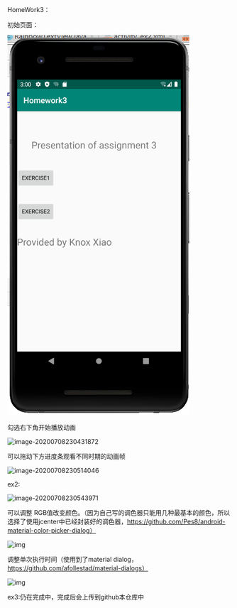 HomeWork3：

初始页面：

![image-20200708231221290](readme.assets/image-20200708231221290.png)

勾选右下角开始播放动画

![image-20200708230431872](C:\Users\Administrator\Desktop\hw3admit\readme.assets\image-20200708230431872.png)

可以拖动下方进度条观看不同时期的动画帧



![image-20200708230514046](C:\Users\Administrator\Desktop\hw3admit\readme.assets\image-20200708230514046.png)



ex2:

![image-20200708230543971](C:\Users\Administrator\Desktop\hw3admit\readme.assets\image-20200708230543971.png)

可以调整 RGB值改变颜色。（因为自己写的调色器只能用几种最基本的颜色，所以选择了使用jcenter中已经封装好的调色器，https://github.com/Pes8/android-material-color-picker-dialog）

![img](C:\Users\Administrator\Desktop\hw3admit\readme.assets\6I(N%ES)HJ}$XLJC3[G8WWT.png)

调整单次执行时间（使用到了material dialog，https://github.com/afollestad/material-dialogs）

![img](C:\Users\Administrator\Desktop\hw3admit\readme.assets\35SZ31QKZ7F6VK`_%NV_W17.png)





ex3:仍在完成中，完成后会上传到github本仓库中